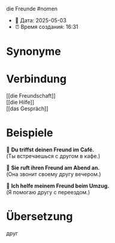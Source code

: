 die Freunde
#nomen
- 📍 Дата: 2025-05-03
- ⏰ Время создания: 16:31
# Synonyme

# Verbindung 
[[die Freundschaft]]  
[[die Hilfe]]  
[[das Gespräch]]
# Beispiele
🔹 **Du triffst deinen Freund im Café.**  
(Ты встречаешься с другом в кафе.)

🔹 **Sie ruft ihren Freund am Abend an.**  
(Она звонит своему другу вечером.)

🔹 **Ich helfe meinem Freund beim Umzug.**  
(Я помогаю другу с переездом.)
# Übersetzung
друг